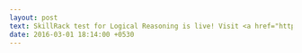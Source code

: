 ```yaml
---
layout: post
text: SkillRack test for Logical Reasoning is live! Visit <a href="http://skillrack.com">SkillRack</a> and take the test.
date: 2016-03-01 18:14:00 +0530
---
```

